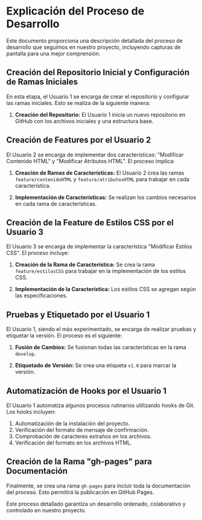 # Explicación del Proceso de Desarrollo

Este documento proporciona una descripción detallada del proceso de desarrollo que seguimos en nuestro proyecto, incluyendo capturas de pantalla para una mejor comprensión.

## Creación del Repositorio Inicial y Configuración de Ramas Iniciales

En esta etapa, el Usuario 1 se encarga de crear el repositorio y configurar las ramas iniciales. Esto se realiza de la siguiente manera:

1. **Creación del Repositorio:** El Usuario 1 inicia un nuevo repositorio en GitHub con los archivos iniciales y una estructura base.

## Creación de Features por el Usuario 2

El Usuario 2 se encarga de implementar dos características: "Modificar Contenido HTML" y "Modificar Atributos HTML". El proceso implica:

1. **Creación de Ramas de Características:** El Usuario 2 crea las ramas `feature/contenidoHTML` y `feature/atributosHTML` para trabajar en cada característica.

2. **Implementación de Características:** Se realizan los cambios necesarios en cada rama de características.

## Creación de la Feature de Estilos CSS por el Usuario 3

El Usuario 3 se encarga de implementar la característica "Modificar Estilos CSS". El proceso incluye:

1. **Creación de la Rama de Característica:** Se crea la rama `feature/estilosCSS` para trabajar en la implementación de los estilos CSS.

2. **Implementación de la Característica:** Los estilos CSS se agregan según las especificaciones.

## Pruebas y Etiquetado por el Usuario 1

El Usuario 1, siendo el más experimentado, se encarga de realizar pruebas y etiquetar la versión. El proceso es el siguiente:

1. **Fusión de Cambios:** Se fusionan todas las características en la rama `develop`.

2. **Etiquetado de Versión:** Se crea una etiqueta `v1.0` para marcar la versión.

## Automatización de Hooks por el Usuario 1

El Usuario 1 automatiza algunos procesos rutinarios utilizando hooks de Git. Los hooks incluyen:

1. Automatización de la instalación del proyecto.
2. Verificación del formato de mensaje de confirmación.
3. Comprobación de caracteres extraños en los archivos.
4. Verificación del formato en los archivos HTML.

## Creación de la Rama "gh-pages" para Documentación

Finalmente, se crea una rama `gh-pages` para incluir toda la documentación del proceso. Esto permitirá la publicación en GitHub Pages.

Este proceso detallado garantiza un desarrollo ordenado, colaborativo y controlado en nuestro proyecto.
